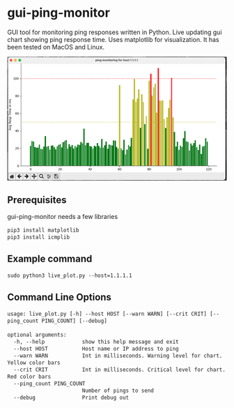 # gui-ping-monitor
GUI tool for monitoring ping responses written in Python. Live updating gui chart showing ping response time. Uses matplotlib for visualization. It has been tested on MacOS and Linux.

![screenshot](/screenshots/screenshot1.jpg)

## Prerequisites
gui-ping-monitor needs a few libraries
```
pip3 install matplotlib
pip3 install icmplib
```

## Example command
```
sudo python3 live_plot.py --host=1.1.1.1
```

## Command Line Options
```
usage: live_plot.py [-h] --host HOST [--warn WARN] [--crit CRIT] [--ping_count PING_COUNT] [--debug]

optional arguments:
  -h, --help            show this help message and exit
  --host HOST           Host name or IP address to ping
  --warn WARN           Int in milliseconds. Warning level for chart. Yellow color bars
  --crit CRIT           Int in milliseconds. Critical level for chart. Red color bars
  --ping_count PING_COUNT
                        Number of pings to send
  --debug               Print debug out
```
